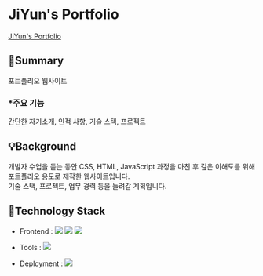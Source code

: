 
# JiYun's Portfolio
[JiYun's Portfolio](https://yangji-yun.github.io/Portfolio/portfolio.html)

## 📌Summary
포트폴리오 웹사이트

### *주요 기능
간단한 자기소개, 인적 사항, 기술 스택, 프로젝트

## 💡Background
개발자 수업을 듣는 동안 CSS, HTML, JavaScript 과정을 마친 후 깊은 이해도를 위해 포트폴리오 용도로 제작한 웹사이트입니다.<br/>
기술 스택, 프로젝트, 업무 경력 등을 늘려갈 계획입니다.

## 🔨Technology Stack
* Frontend : <img src="https://img.shields.io/badge/HTML5-E34F26?style=flat-square&logo=HTML5&logoColor=white"/>&nbsp;<img src="https://img.shields.io/badge/CSS3-1572B6?style=flat-square&logo=CSS&logoColor=white"/>&nbsp;<img src="https://img.shields.io/badge/JavaScript-F7DF1E?style=flat-square&logo=JavaScript&logoColor=black"/>

* Tools : <img src="https://img.shields.io/badge/Visual Studio-5C2D91?style=flat-square&logo=Visual Studio&logoColor=white"/>

* Deployment : <img src="https://img.shields.io/badge/GitHub-181717?style=flat-square&logo=GitHub&logoColor=white"/>
